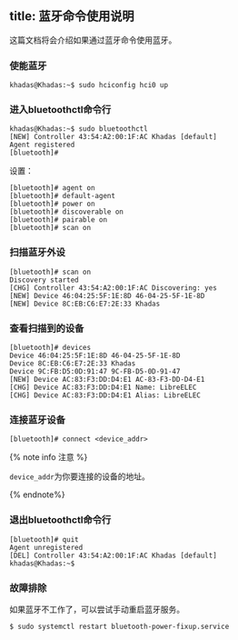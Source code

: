 title: 蓝牙命令使用说明
---

这篇文档将会介绍如果通过蓝牙命令使用蓝牙。

### 使能蓝牙

```
khadas@Khadas:~$ sudo hciconfig hci0 up
```

### 进入bluetoothctl命令行

```
khadas@Khadas:~$ sudo bluetoothctl
[NEW] Controller 43:54:A2:00:1F:AC Khadas [default]
Agent registered
[bluetooth]#
```
设置：

```
[bluetooth]# agent on
[bluetooth]# default-agent
[bluetooth]# power on
[bluetooth]# discoverable on
[bluetooth]# pairable on
[bluetooth]# scan on
```

### 扫描蓝牙外设

```
[bluetooth]# scan on
Discovery started
[CHG] Controller 43:54:A2:00:1F:AC Discovering: yes
[NEW] Device 46:04:25:5F:1E:8D 46-04-25-5F-1E-8D
[NEW] Device 8C:EB:C6:E7:2E:33 Khadas
```
### 查看扫描到的设备

```
[bluetooth]# devices
Device 46:04:25:5F:1E:8D 46-04-25-5F-1E-8D
Device 8C:EB:C6:E7:2E:33 Khadas
Device 9C:FB:D5:0D:91:47 9C-FB-D5-0D-91-47
[NEW] Device AC:83:F3:DD:D4:E1 AC-83-F3-DD-D4-E1
[CHG] Device AC:83:F3:DD:D4:E1 Name: LibreELEC
[CHG] Device AC:83:F3:DD:D4:E1 Alias: LibreELEC
```

### 连接蓝牙设备

```
[bluetooth]# connect <device_addr>
```

{% note info  注意 %}

`device_addr`为你要连接的设备的地址。

{% endnote%}

### 退出bluetoothctl命令行

```
[bluetooth]# quit
Agent unregistered
[DEL] Controller 43:54:A2:00:1F:AC Khadas [default]
khadas@Khadas:~$
```
</div>
</div>

### 故障排除

如果蓝牙不工作了，可以尝试手动重启蓝牙服务。

```
$ sudo systemctl restart bluetooth-power-fixup.service
```


